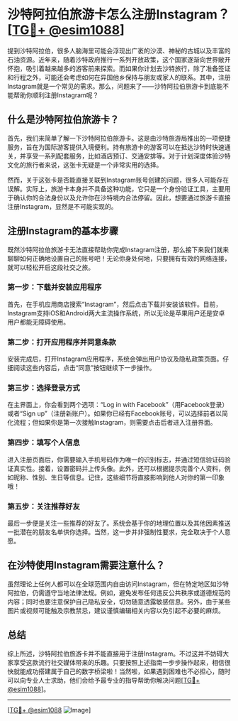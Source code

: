 # 沙特阿拉伯旅游卡怎么注册Instagram？[[TG💪+ @esim1088](https://t.me/s/esim1088)]

提到沙特阿拉伯，很多人脑海里可能会浮现出广袤的沙漠、神秘的古城以及丰富的石油资源。近年来，随着沙特政府推行一系列开放政策，这个国家逐渐向世界敞开怀抱，吸引着越来越多的游客前来探索。而如果你计划去沙特旅行，除了准备签证和行程之外，可能还会考虑如何在异国他乡保持与朋友或家人的联系。其中，注册Instagram就是一个常见的需求。那么，问题来了——沙特阿拉伯旅游卡到底能不能帮助你顺利注册Instagram呢？

## 什么是沙特阿拉伯旅游卡？

首先，我们来简单了解一下沙特阿拉伯旅游卡。这是由沙特旅游局推出的一项便捷服务，旨在为国际游客提供入境便利。持有旅游卡的游客可以在抵达沙特时快速通关，并享受一系列配套服务，比如酒店预订、交通安排等。对于计划深度体验沙特文化的旅行者来说，这张卡无疑是一个非常实用的选择。

然而，关于这张卡是否能直接关联到Instagram账号创建的问题，很多人可能存在误解。实际上，旅游卡本身并不具备这种功能，它只是一个身份验证工具，主要用于确认你的合法身份以及允许你在沙特境内合法停留。因此，想要通过旅游卡直接注册Instagram，显然是不可能实现的。

## 注册Instagram的基本步骤

既然沙特阿拉伯旅游卡无法直接帮助你完成Instagram注册，那么接下来我们就来聊聊如何正确地设置自己的账号吧！无论你身处何地，只要拥有有效的网络连接，就可以轻松开启这段社交之旅。

### 第一步：下载并安装应用程序

首先，在手机应用商店搜索“Instagram”，然后点击下载并安装该软件。目前，Instagram支持iOS和Android两大主流操作系统，所以无论是苹果用户还是安卓用户都能无障碍使用。

### 第二步：打开应用程序并同意条款

安装完成后，打开Instagram应用程序，系统会弹出用户协议及隐私政策页面。仔细阅读这些内容后，点击“同意”按钮继续下一步操作。

### 第三步：选择登录方式

在主界面上，你会看到两个选项：“Log in with Facebook”（用Facebook登录）或者“Sign up”（注册新账户）。如果你已经有Facebook账号，可以选择前者以简化流程；但如果你是第一次接触Instagram，则需要点击后者进入注册界面。

### 第四步：填写个人信息

进入注册页面后，你需要输入手机号码作为唯一的识别标志，并通过短信验证码验证真实性。接着，设置密码并上传头像。此外，还可以根据提示完善个人资料，例如昵称、性别、生日等信息。记住，这些细节将直接影响到他人对你的第一印象哦！

### 第五步：关注推荐好友

最后一步便是关注一些推荐的好友了。系统会基于你的地理位置以及其他因素推送一批潜在的朋友名单供你选择。当然，这一步并非强制性要求，完全取决于个人意愿。

## 在沙特使用Instagram需要注意什么？

虽然理论上任何人都可以在全球范围内自由访问Instagram，但在特定地区如沙特阿拉伯，仍需遵守当地法律法规。例如，避免发布任何违反公共秩序或道德规范的内容；同时也要注意保护自己隐私安全，切勿随意透露敏感信息。另外，由于某些图片或视频可能触及宗教禁忌，建议谨慎编辑相关内容以免引起不必要的麻烦。

## 总结

综上所述，沙特阿拉伯旅游卡并不能直接用于注册Instagram。不过这并不妨碍大家享受这款流行社交媒体带来的乐趣。只要按照上述指南一步步操作起来，相信很快就能成功搭建属于自己的数字桥梁啦！当然啦，如果遇到困难也不必担心，随时可以向专业人士求助，他们会给予最专业的指导帮助你解决问题[[TG💪+ @esim1088](https://t.me/s/esim1088)]。

---

[[TG💪+ @esim1088](https://t.me/s/esim1088) ![Image](https://i.postimg.cc/4NQfJmqS/Snipaste-2025-05-13-00-14-12.png)]